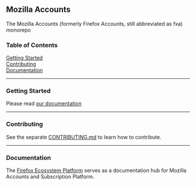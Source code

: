 ## Mozilla Accounts

The Mozilla Accounts (formerly Firefox Accounts, still abbreviated as fxa) monorepo

### Table of Contents

[Getting Started](#getting-started)\
[Contributing](#contributing)\
[Documentation](#documentation)

---

### Getting Started

Please read [our documentation](https://mozilla.github.io/ecosystem-platform/tutorials/development-setup)

---

### Contributing

See the separate [CONTRIBUTING.md](https://github.com/mozilla/fxa/blob/main/CONTRIBUTING.md) to learn how to contribute.

---

### Documentation

The [Firefox Ecosystem Platform](https://mozilla.github.io/ecosystem-platform/) serves as a documentation hub for Mozilla Accounts and Subscription Platform.

